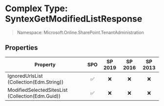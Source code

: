 # Complex Type: SyntexGetModifiedListResponse

> Namespace: Microsoft.Online.SharePoint.TenantAdministration

## Properties

Property | SPO | SP 2019 | SP 2016 | SP 2013
----------|:---:|:-------:|:-------:|:-------:
IgnoredUrlsList (Collection(Edm.String)) | ✅ | ❌ | ❌ | ❌
ModifiedSelectedSitesList (Collection(Edm.Guid)) | ✅ | ❌ | ❌ | ❌
